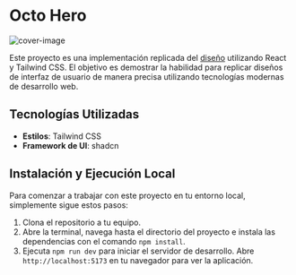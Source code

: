 # Octo Hero

![cover-image](https://brandgestic-hero.vercel.app/cover.png)

Este proyecto es una implementación replicada del [diseño](https://dribbble.com/shots/19125909-Octo-Website) utilizando React y Tailwind CSS. El objetivo es demostrar la habilidad para replicar diseños de interfaz de usuario de manera precisa utilizando tecnologías modernas de desarrollo web.

## Tecnologías Utilizadas

- **Estilos**: Tailwind CSS
- **Framework de UI**: shadcn

## Instalación y Ejecución Local

Para comenzar a trabajar con este proyecto en tu entorno local, simplemente sigue estos pasos:

1. Clona el repositorio a tu equipo.
2. Abre la terminal, navega hasta el directorio del proyecto e instala las dependencias con el comando `npm install`.
3. Ejecuta `npm run dev` para iniciar el servidor de desarrollo. Abre `http://localhost:5173` en tu navegador para ver la aplicación.
